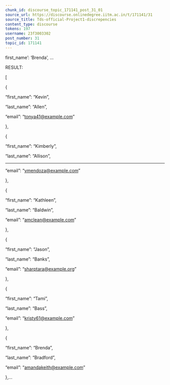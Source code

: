 ```yaml
---
chunk_id: discourse_topic_171141_post_31_01
source_url: https://discourse.onlinedegree.iitm.ac.in/t/171141/31
source_title: Tds-official-Project1-discrepencies
content_type: discourse
tokens: 197
username: 23f3003302
post_number: 31
topic_id: 171141
---
```


first_name’: ‘Brenda’, …

RESULT:

[

{

“first_name”: “Kevin”,

“last_name”: “Allen”,

“email”: “tonya41@example.com”

},

{

“first_name”: “Kimberly”,

“last_name”: “Allison”,

---

“email”: “vmendoza@example.com”

},

{

“first_name”: “Kathleen”,

“last_name”: “Baldwin”,

“email”: “amclean@example.com”

},

{

“first_name”: “Jason”,

“last_name”: “Banks”,

“email”: “sharptara@example.org”

},

{

“first_name”: “Tami”,

“last_name”: “Bass”,

“email”: “kristy61@example.com”

},

{

“first_name”: “Brenda”,

“last_name”: “Bradford”,

“email”: “amandakeith@example.com”

},…
